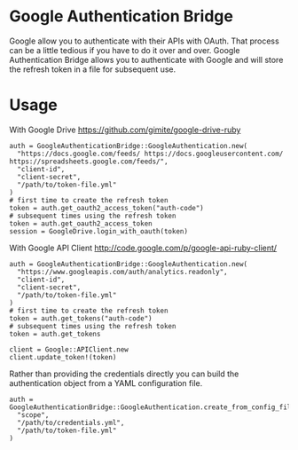 Google Authentication Bridge
============================

Google allow you to authenticate with their APIs with OAuth. That process can be a little tedious if you have to
do it over and over. Google Authentication Bridge allows you to authenticate with Google and will store the refresh
token in a file for subsequent use.

Usage
=====

With Google Drive https://github.com/gimite/google-drive-ruby

    auth = GoogleAuthenticationBridge::GoogleAuthentication.new(
      "https://docs.google.com/feeds/ https://docs.googleusercontent.com/ https://spreadsheets.google.com/feeds/",
      "client-id",
      "client-secret",
      "/path/to/token-file.yml"
    )
    # first time to create the refresh token
    token = auth.get_oauth2_access_token("auth-code")
    # subsequent times using the refresh token
    token = auth.get_oauth2_access_token
    session = GoogleDrive.login_with_oauth(token)

With Google API Client http://code.google.com/p/google-api-ruby-client/

    auth = GoogleAuthenticationBridge::GoogleAuthentication.new(
      "https://www.googleapis.com/auth/analytics.readonly",
      "client-id",
      "client-secret",
      "/path/to/token-file.yml"
    )
    # first time to create the refresh token
    token = auth.get_tokens("auth-code")
    # subsequent times using the refresh token
    token = auth.get_tokens

    client = Google::APIClient.new
    client.update_token!(token)

Rather than providing the credentials directly you can build the authentication object from a YAML configuration
file.

    auth = GoogleAuthenticationBridge::GoogleAuthentication.create_from_config_file(
      "scope",
      "/path/to/credentials.yml",
      "/path/to/token-file.yml"
    )